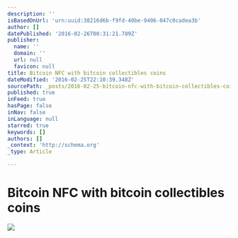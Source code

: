 ```yaml
---
description: ''
isBasedOnUrl: 'urn:uuid:38216d6b-f9fd-40be-9406-047c0cadea3b'
author: []
datePublished: '2016-02-26T00:31:21.789Z'
publisher:
  name: ''
  domain: ''
  url: null
  favicon: null
title: Bitcoin NFC with bitcoin collectibles coins
dateModified: '2016-02-25T22:10:39.348Z'
sourcePath: _posts/2016-02-25-bitcoin-nfc-with-bitcoin-collectibles-coins.md
published: true
inFeed: true
hasPage: false
inNav: false
inLanguage: null
starred: true
keywords: []
authors: []
_context: 'http://schema.org'
_type: Article

---
```

# Bitcoin NFC with bitcoin collectibles coins
![](https://the-grid-user-content.s3-us-west-2.amazonaws.com/b19cd35f-450c-4094-9049-e68be11ce6c8.png)